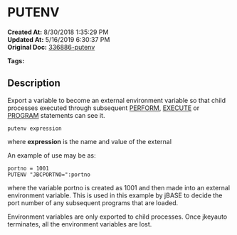 # PUTENV

**Created At:** 8/30/2018 1:35:29 PM  
**Updated At:** 5/16/2019 6:30:37 PM  
**Original Doc:** [336886-putenv](https://docs.jbase.com/48575-jkeyauto/336886-putenv)  

**Tags:**
<badge text='program profiling' vertical='middle' />

## Description

Export a variable to become an external environment variable so that child processes executed through subsequent [PERFORM](./../execute), [EXECUTE](./../execute) or [PROGRAM](./../program) statements can see it.

```
putenv expression
```

where **expression** is the name and value of the external



An example of use may be as:

```
portno = 1001
PUTENV "JBCPORTNO=":portno
```

where the variable portno is created as 1001 and then made into an external environment variable. This is used in this example by jBASE to decide the port number of any subsequent programs that are loaded.

Environment variables are only exported to child processes. Once jkeyauto terminates, all the environment variables are lost.
